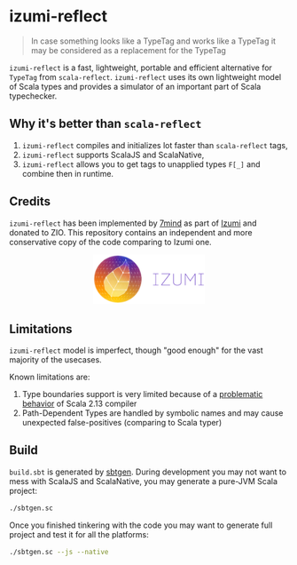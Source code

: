 # izumi-reflect

> In case something looks like a TypeTag and works like a TypeTag it may be considered as a replacement for the TypeTag

`izumi-reflect` is a fast, lightweight, portable and efficient alternative for `TypeTag` from `scala-reflect`.
`izumi-reflect` uses its own lightweight model of Scala types and provides a simulator of an important part of Scala typechecker.

## Why it's better than `scala-reflect`

1. `izumi-reflect` compiles and initializes lot faster than `scala-reflect` tags,
2. `izumi-reflect` supports ScalaJS and ScalaNative,
3. `izumi-reflect` allows you to get tags to unapplied types `F[_]` and combine then in runtime.

## Credits

`izumi-reflect` has been implemented by [7mind](https://7mind.io) as part of [Izumi](https://github.com/7mind/izumi) and donated to ZIO.
This repository contains an independent and more conservative copy of the code comparing to Izumi one.

<p align="center">
  <a href="https://izumi.7mind.io/">
  <img width="40%" src="https://github.com/7mind/izumi/blob/develop/doc/microsite/src/main/tut/media/izumi-logo-full-purple.png?raw=true" alt="Izumi"/>
  </a>
</p>


## Limitations

`izumi-reflect` model is imperfect, though "good enough" for the vast majority of the usecases.

Known limitations are:

1. Type boundaries support is very limited because of a [problematic behavior](https://github.com/scala/bug/issues/11673) of Scala 2.13 compiler
2. Path-Dependent Types are handled by symbolic names and may cause unexpected false-positives (comparing to Scala typer)

## Build

`build.sbt` is generated by [sbtgen](https://github.com/7mind/sbtgen). During development you may not want to mess with ScalaJS and ScalaNative, you may generate a pure-JVM Scala project:

```bash
./sbtgen.sc
```

Once you finished tinkering with the code you may want to generate full project and test it for all the platforms:

```bash
./sbtgen.sc --js --native
```
